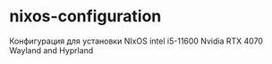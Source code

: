 # nixos-configuration
Конфигурация для установки NIxOS
intel i5-11600
Nvidia RTX 4070
Wayland and Hyprland
